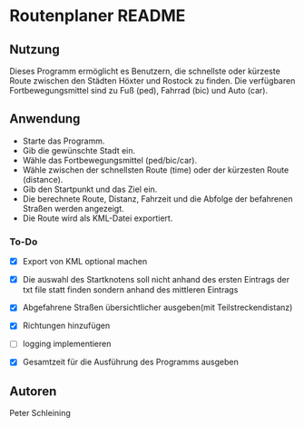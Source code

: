 # Routenplaner README  


## Nutzung  
Dieses Programm ermöglicht es Benutzern, die schnellste oder kürzeste Route zwischen den Städten Höxter und Rostock zu finden. Die verfügbaren Fortbewegungsmittel sind zu Fuß (ped), Fahrrad (bic) und Auto (car).

## Anwendung  
* Starte das Programm.  
* Gib die gewünschte Stadt ein.  
* Wähle das Fortbewegungsmittel (ped/bic/car).  
* Wähle zwischen der schnellsten Route (time) oder der kürzesten Route (distance).  
* Gib den Startpunkt und das Ziel ein.  
* Die berechnete Route, Distanz, Fahrzeit und die Abfolge der befahrenen Straßen werden angezeigt.  
* Die Route wird als KML-Datei exportiert.  

### To-Do
- [x] Export von KML optional machen
- [x] Die auswahl des Startknotens soll nicht anhand des ersten Eintrags der txt file statt finden sondern anhand des mittleren Eintrags
- [x] Abgefahrene Straßen übersichtlicher ausgeben(mit Teilstreckendistanz)
- [x] Richtungen hinzufügen
- [ ] logging implementieren
- [x] Gesamtzeit für die Ausführung des Programms ausgeben


## Autoren
Peter Schleining

